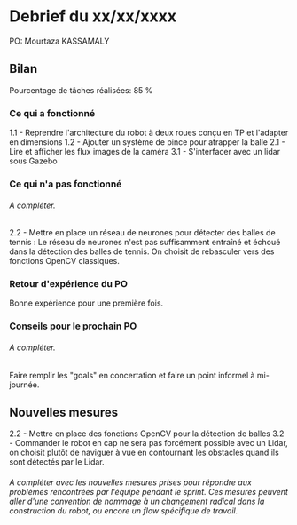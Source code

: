 # Debrief du xx/xx/xxxx

PO: Mourtaza KASSAMALY

## Bilan

Pourcentage de tâches réalisées: 85 %

### Ce qui a fonctionné

1.1 - Reprendre l'architecture du robot à deux roues conçu en TP et l'adapter en dimensions
1.2 - Ajouter un système de pince pour atrapper la balle
2.1 - Lire et afficher les flux images de la caméra
3.1 - S'interfacer avec un lidar sous Gazebo

### Ce qui n'a pas fonctionné

###### A compléter.

2.2 - Mettre en place un réseau de neurones pour détecter des balles de tennis : Le réseau de neurones n'est pas suffisamment entraîné et échoué dans la détection des balles de tennis. On choisit de rebasculer vers des fonctions OpenCV classiques.

### Retour d'expérience du PO

Bonne expérience pour une première fois.

### Conseils pour le prochain PO

###### A compléter.

Faire remplir les "goals" en concertation et faire un point informel à mi-journée.

## Nouvelles mesures

2.2 - Mettre en place des fonctions OpenCV pour la détection de balles
3.2 - Commander le robot en cap ne sera pas forcément possible avec un Lidar, on choisit plutôt de naviguer à vue en contournant les obstacles quand ils sont détectés par le Lidar.

###### A compléter avec les nouvelles mesures prises pour répondre aux problèmes rencontrées par l'équipe pendant le sprint. Ces mesures peuvent aller d'une convention de nommage à un changement radical dans la construction du robot, ou encore un flow spécifique de travail.
